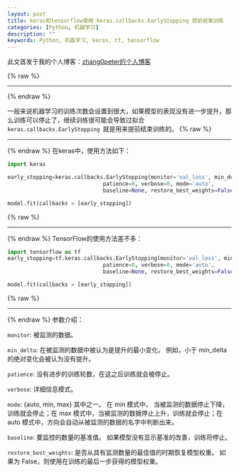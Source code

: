 ```yaml
---
layout: post
title: keras和tensorflow使用 keras.callbacks.EarlyStopping 提前结束训练
categories: [Python, 机器学习]
description: ""
keywords: Python, 机器学习, keras, tf, tensorflow
---
```


此文首发于我的个人博客：[zhang0peter的个人博客](https://zhang0peter.com)         

{% raw %}
***          
{% endraw %}


一般来说机器学习的训练次数会设置到很大，如果模型的表现没有进一步提升，那么训练可以停止了，继续训练很可能会导致过拟合`keras.callbacks.EarlyStopping `就是用来提前结束训练的。
{% raw %}
***          
{% endraw %}
在keras中，使用方法如下：
```python
import keras

early_stopping=keras.callbacks.EarlyStopping(monitor='val_loss', min_delta=0,
                              patience=0, verbose=0, mode='auto',
                              baseline=None, restore_best_weights=False)

model.fit(callbacks = [early_stopping])
```
{% raw %}
***          
{% endraw %}
TensorFlow的使用方法差不多：
```python
import tensorflow as tf 
early_stopping=tf.keras.callbacks.EarlyStopping(monitor='val_loss', min_delta=0,
                              patience=0, verbose=0, mode='auto',
                              baseline=None, restore_best_weights=False)

model.fit(callbacks = [early_stopping])
```
{% raw %}
***          
{% endraw %}
参数介绍：

`monitor`: 被监测的数据。

`min_delta`: 在被监测的数据中被认为是提升的最小变化， 例如，小于 min_delta 的绝对变化会被认为没有提升。

`patience`: 没有进步的训练轮数，在这之后训练就会被停止。

`verbose`: 详细信息模式。

`mode`: {auto, min, max} 其中之一。 在 min 模式中， 当被监测的数据停止下降，训练就会停止；在 max 模式中，当被监测的数据停止上升，训练就会停止；在 auto 模式中，方向会自动从被监测的数据的名字中判断出来。

`baseline`: 要监控的数量的基准值。 如果模型没有显示基准的改善，训练将停止。

`restore_best_weights`: 是否从具有监测数量的最佳值的时期恢复模型权重。 如果为 False，则使用在训练的最后一步获得的模型权重。